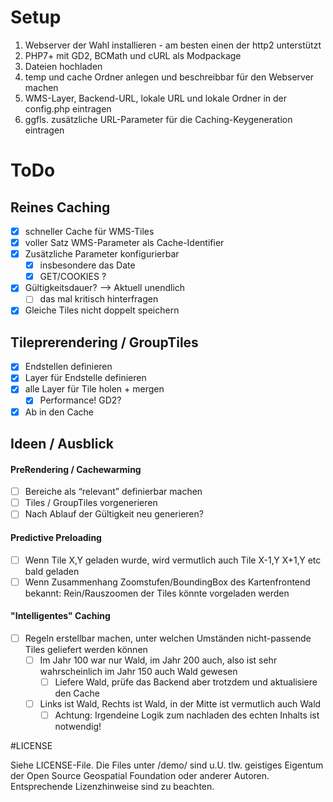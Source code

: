 # Setup
1. Webserver der Wahl installieren - am besten einen der http2 unterstützt
2. PHP7+ mit GD2, BCMath und cURL als Modpackage
3. Dateien hochladen
4. temp und cache Ordner anlegen und beschreibbar für den Webserver machen
5. WMS-Layer, Backend-URL, lokale URL und lokale Ordner in der config.php eintragen
6. ggfls. zusätzliche URL-Parameter für die Caching-Keygeneration eintragen

# ToDo

## Reines Caching
- [x] schneller Cache für WMS-Tiles
- [x] voller Satz WMS-Parameter als Cache-Identifier
- [x] Zusätzliche Parameter konfigurierbar
  - [x] insbesondere das Date
  - [x] GET/COOKIES ?
- [x] Gültigkeitsdauer? --> Aktuell unendlich
  - [ ] das mal kritisch hinterfragen
- [x] Gleiche Tiles nicht doppelt speichern

## Tileprerendering / GroupTiles
- [x] Endstellen definieren
- [x] Layer für Endstelle definieren
- [x] alle Layer für Tile holen + mergen
  - [x] Performance! GD2?
- [x] Ab in den Cache

## Ideen / Ausblick

#### PreRendering / Cachewarming
- [ ] Bereiche als “relevant” definierbar machen
- [ ] Tiles / GroupTiles vorgenerieren
- [ ] Nach Ablauf der Gültigkeit neu generieren?

#### Predictive Preloading
- [ ] Wenn Tile X,Y geladen wurde, wird vermutlich auch Tile X-1,Y X+1,Y etc bald geladen
- [ ] Wenn Zusammenhang Zoomstufen/BoundingBox des Kartenfrontend bekannt: Rein/Rauszoomen der Tiles könnte vorgeladen werden

#### "Intelligentes" Caching
- [ ] Regeln erstellbar machen, unter welchen Umständen nicht-passende Tiles geliefert werden können
  - [ ] Im Jahr 100 war nur Wald, im Jahr 200 auch, also ist sehr wahrscheinlich im Jahr 150 auch Wald gewesen
    - [ ] Liefere Wald, prüfe das Backend aber trotzdem und aktualisiere den Cache
  - [ ] Links ist Wald, Rechts ist Wald, in der Mitte ist vermutlich auch Wald
    - [ ] Achtung: Irgendeine Logik zum nachladen des echten Inhalts ist notwendig!

#LICENSE

Siehe LICENSE-File. Die Files unter /demo/ sind u.U. tlw. geistiges Eigentum der Open Source Geospatial Foundation oder anderer Autoren.
Entsprechende Lizenzhinweise sind zu beachten.
